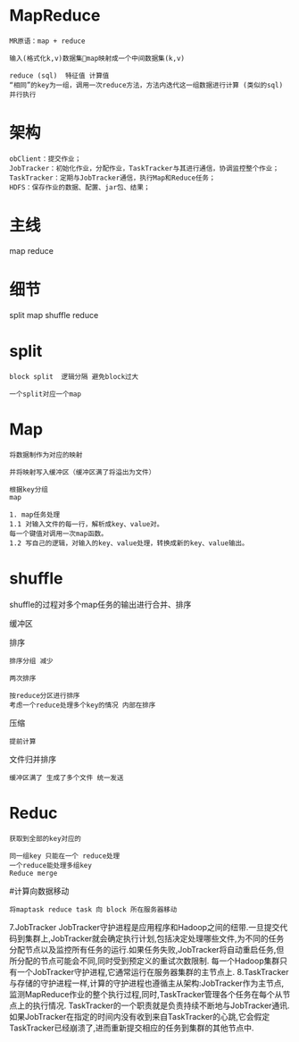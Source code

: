 

# MapReduce

	MR原语：map + reduce 

	输入(格式化k,v)数据集map映射成一个中间数据集(k,v)
	
	reduce (sql)  特征值 计算值
	“相同”的key为一组，调用一次reduce方法，方法内迭代这一组数据进行计算 (类似的sql)  并行执行

# 架构
    
    obClient：提交作业；
    JobTracker：初始化作业，分配作业，TaskTracker与其进行通信，协调监控整个作业；
    TaskTracker：定期与JobTracker通信，执行Map和Reduce任务；
    HDFS：保存作业的数据、配置、jar包、结果；
    


# 主线

map reduce

# 细节

split map shuffle reduce 

# split

	block split  逻辑分隔 避免block过大
	
	一个split对应一个map
	
	

# Map

	将数据制作为对应的映射
	
	并将映射写入缓冲区（缓冲区满了将溢出为文件）
		
	根据key分组
	map
	
	1. map任务处理
    1.1 对输入文件的每一行，解析成key、value对。
    每一个键值对调用一次map函数。
    1.2 写自己的逻辑，对输入的key、value处理，转换成新的key、value输出。
    
	
# shuffle

shuffle的过程对多个map任务的输出进行合并、排序

缓冲区

排序

	排序分组 减少

	两次排序

	按reduce分区进行排序
	考虑一个reduce处理多个key的情况 内部在排序
压缩

	提前计算
	

文件归并排序

	缓冲区满了 生成了多个文件 统一发送

# Reduc

	获取到全部的key对应的

	同一组key 只能在一个 reduce处理
	一个reduce能处理多组key
	Reduce merge  


 
#计算向数据移动

	将maptask reduce task 向 block 所在服务器移动
	
7.JobTracker
       JobTracker守护进程是应用程序和Hadoop之间的纽带.一旦提交代码到集群上,JobTracker就会确定执行计划,包括决定处理哪些文件,为不同的任务分配节点以及监控所有任务的运行.如果任务失败,JobTracker将自动重启任务,但所分配的节点可能会不同,同时受到预定义的重试次数限制.
       每一个Hadoop集群只有一个JobTracker守护进程,它通常运行在服务器集群的主节点上.
8.TaskTracker
       与存储的守护进程一样,计算的守护进程也遵循主从架构:JobTracker作为主节点,监测MapReduce作业的整个执行过程,同时,TaskTracker管理各个任务在每个从节点上的执行情况.
       TaskTracker的一个职责就是负责持续不断地与JobTracker通讯.如果JobTracker在指定的时间内没有收到来自TaskTracker的心跳,它会假定TaskTracker已经崩溃了,进而重新提交相应的任务到集群的其他节点中.


	
 	
